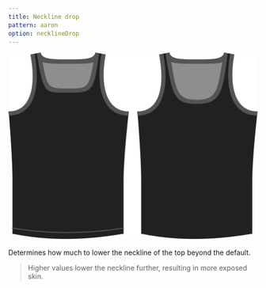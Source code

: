 ```yaml
---
title: Neckline drop
pattern: aaron
option: necklineDrop
---
```


![The neckline drop option on Aaron](./necklinedrop.svg)

Determines how much to lower the neckline of the top beyond the default.

> Higher values lower the neckline further, resulting in more exposed skin.